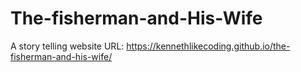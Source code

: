 # The-fisherman-and-His-Wife
A story telling website
URL: https://kennethlikecoding.github.io/the-fisherman-and-his-wife/
